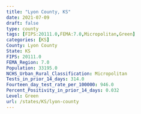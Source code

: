 ```yaml
---
title: "Lyon County, KS"
date: 2021-07-09
draft: false
type: county
tags: [FIPS:20111.0,FEMA:7.0,Micropolitan,Green]
categories: [KS]
County: Lyon County
State: KS
FIPS: 20111.0
FEMA_Region: 7.0
Population: 33195.0
NCHS_Urban_Rural_Classification: Micropolitan
Tests_in_prior_14_days: 314.0
Fourteen_day_test_rate_per_100000: 946.0
Percent_Positivity_in_prior_14_days: 0.032
Level: Green
url: /states/KS/lyon-county
---
```



